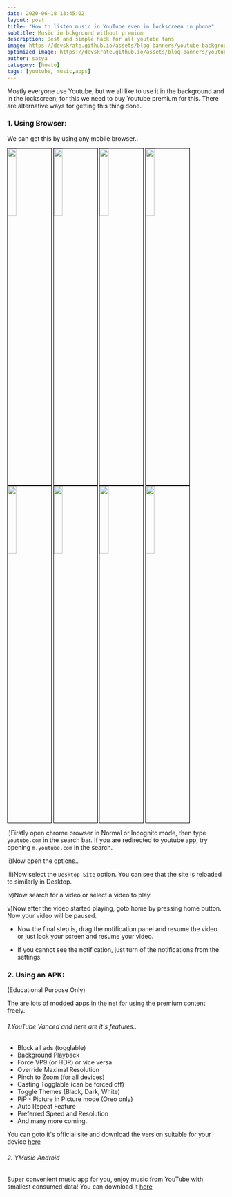 ```yaml
---
date: 2020-06-18 13:45:02
layout: post
title: "How to listen music in YouTube even in lockscreen in phone"
subtitle: Music in bckground without premium
description: Best and simple hack for all youtube fans
image: https://devskrate.github.io/assets/blog-banners/youtube-background.webp
optimized_image: https://devskrate.github.io/assets/blog-banners/youtube-background.webp
author: satya
category: [howto]
tags: [youtube, music,apps]
---
```


Mostly everyone use Youtube, but we all like to use it in the background and in the lockscreen, for this we need to buy Youtube premium for this. There are alternative ways for getting this thing done.

### 1. Using Browser:

We can get this by using any mobile browser..

<a href="https://devskrate.github.io/assets/images/google/youtube/youtube-background-1.webp" data-lightbox="image-1" data-title="Open chrome and open youtube.com"><img width="20%" src="https://devskrate.github.io/assets/images/google/youtube/youtube-background-1.webp" style = "border:1.5px solid black;" ></a>
<a href="https://devskrate.github.io/assets/images/google/youtube/youtube-background-2.webp" data-lightbox="image-1" data-title="Click options"><img width="20%" src="https://devskrate.github.io/assets/images/google/youtube/youtube-background-2.webp" style = "border:1.5px solid black;" ></a>
<a href="https://devskrate.github.io/assets/images/google/youtube/youtube-background-3.webp" data-lightbox="image-1" data-title="Enable Desktop Site"><img width="20%" src="https://devskrate.github.io/assets/images/google/youtube/youtube-background-3.webp" style = "border:1.5px solid black;" ></a>
<a href="https://devskrate.github.io/assets/images/google/youtube/youtube-background-4.webp" data-lightbox="image-1" data-title="Open a video to play"><img width="20%" src="https://devskrate.github.io/assets/images/google/youtube/youtube-background-4.webp" style = "border:1.5px solid black;" ></a>
<a href="https://devskrate.github.io/assets/images/google/youtube/youtube-background-5.webp" data-lightbox="image-1" data-title="Press home button to get chrome to background"><img width="20%" src="https://devskrate.github.io/assets/images/google/youtube/youtube-background-5.webp" style = "border:1.5px solid black;" ></a>
<a href="https://devskrate.github.io/assets/images/google/youtube/youtube-background-6.webp" data-lightbox="image-1" data-title="Can resume using notification panel"><img width="20%" src="https://devskrate.github.io/assets/images/google/youtube/youtube-background-6.webp" style = "border:1.5px solid black;" ></a>
<a href="https://devskrate.github.io/assets/images/google/youtube/youtube-background-7.webp" data-lightbox="image-1" data-title="Can use it in lock screen"><img width="20%" src="https://devskrate.github.io/assets/images/google/youtube/youtube-background-7.webp" style = "border:1.5px solid black;" ></a>
<a href="https://devskrate.github.io/assets/images/google/youtube/youtube-background-8.webp" data-lightbox="image-1" data-title="If you cannot see notification, turn it on.."><img width="20%" src="https://devskrate.github.io/assets/images/google/youtube/youtube-background-8.webp" style = "border:1.5px solid black;" ></a>

i)Firstly open chrome browser in Normal or Incognito mode, then type `youtube.com` in the search bar. If you are redirected to youtube app, try opening `m.youtube.com` in the search.

ii)Now open the options..

iii)Now select the `Desktop Site` option.
You can see that the site is reloaded to similarly in Desktop.

iv)Now search for a video or select a video to play.

v)Now after the video started playing, goto home by pressing home button. Now your video will be paused.

- Now the final step is, drag the notification panel and resume the video or just lock your screen and resume your video.

* If you cannot see the notification, just turn of the notifications from the settings.

### 2. Using an APK:

(Educational Purpose Only)

The are lots of modded apps in the net for using the premium content freely.

###### 1.YouTube Vanced and here are it's features..

- Block all ads (togglable)
- Background Playback
- Force VP9 (or HDR) or vice versa
- Override Maximal Resolution
- Pinch to Zoom (for all devices)
- Casting Togglable (can be forced off)
- Toggle Themes (Black, Dark, White)
- PiP - Picture in Picture mode (Oreo only)
- Auto Repeat Feature
- Preferred Speed and Resolution
- And many more coming..

You can goto it's official site and download the version suitable for your device [here](https://youtubevanced.com/)

###### 2. YMusic Android

Super convenient music app for you, enjoy music from YouTube with smallest consumed data!
You can download it [here](https://ymusic.io/)
